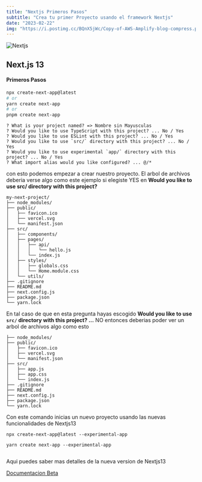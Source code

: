 ```yaml
---
title: "Nextjs Primeros Pasos"
subtitle: "Crea tu primer Proyecto usando el framework Nextjs"
date: "2023-02-22"
img: "https://i.postimg.cc/BQnX5jWc/Copy-of-AWS-Amplify-blog-compress.png"
---
```



![Nextjs](https://i.postimg.cc/wx5whRxc/twitter-card.png)

## Next.js 13




#### Primeros Pasos




```bash
npx create-next-app@latest
# or
yarn create next-app
# or
pnpm create next-app
```

```
? What is your project named? => Nombre sin Mayusculas
? Would you like to use TypeScript with this project? ... No / Yes 
? Would you like to use ESLint with this project? ... No / Yes
? Would you like to use `src/` directory with this project? ... No / Yes
? Would you like to use experimental `app/` directory with this project? ... No / Yes
? What import alias would you like configured? ... @/*
```

con esto podemos empezar a crear nuestro proyecto. El arbol de archivos deberia verse algo como este ejemplo si elegiste YES en **Would you like to use src/ directory with this project?**

```
my-next-project/
├── node_modules/
├── public/
│   ├── favicon.ico
│   ├── vercel.svg
│   └── manifest.json
├── src/
│   ├── components/
│   ├── pages/
│   │   ├── api/
│   │   │   └── hello.js
│   │   └── index.js
│   ├── styles/
│   │   ├── globals.css
│   │   └── Home.module.css
│   └── utils/
├── .gitignore
├── README.md
├── next.config.js
├── package.json
└── yarn.lock
```

En tal caso de que en esta pregunta hayas escogido **Would you like to use `src/` directory with this project? ...** NO 
entonces deberias poder ver un arbol de archivos algo como esto

```my-next-project/
├── node_modules/
├── public/
│   ├── favicon.ico
│   ├── vercel.svg
│   └── manifest.json
├── src/
│   ├── app.js
│   ├── app.css
│   └── index.js
├── .gitignore
├── README.md
├── next.config.js
├── package.json
└── yarn.lock
```

Con este comando inicias un nuevo proyecto usando las nuevas funcionalidades de Nextjs13

```
npx create-next-app@latest --experimental-app 

yarn create next-app --experimental-app
  
```

Aqui puedes saber mas detalles de la nueva version de Nextjs13 

[Documentacion Beta](https://beta.nextjs.org/docs)
